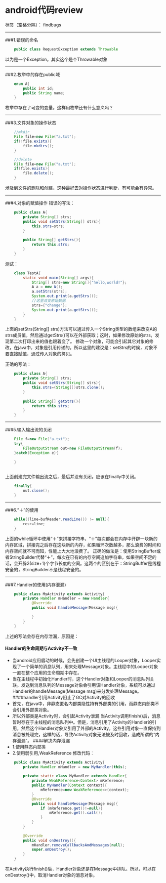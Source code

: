 # android代码review

标签（空格分隔）： findbugs

---

###1.错误的命名
```java
    public class RequestException extends Throwable 
```
以为是一个Exception，其实这个是个Throwable对象


----------


###2.枚举中的存在public域
```java
    enum A{
        public int id;
        public String name;
    }
```
枚举中存在了可变的变量，这样用枚举还有什么意义吗？


----------
###3.文件对象的操作状态
```java
    //mkdir
    File file=new File("a.txt");
    if(!file.exists){
        file.mkdirs();
    }
```
```java
    //delete
    File file=new File("a.txt");
    if(file.exists){
        file.delete();
    }
```
涉及到文件的删除和创建，这种最好去对操作状态进行判断，有可能会有异常。


----------
###4.对象的赋值操作
错误的写法：
```java
    public class A{
        private String[] strs;
        public void setStrs(String[] strs){
            this.strs=strs;
        }
        
        public String[] getStrs(){
            return this.strs;
        }
    }
```
测试：
```java
    class TestA{
        static void main(String[] args){
            String[] strs=new String[]{"hello,world!"};
            A a = new A();
            a.setStrs(strs);
            System.out.print(a.getStrs());
            //这里改变原始数据
            strs={"change"};
            System.out.print(a.getStrs());
        }
    }
```
上面的setStrs(String[] strs)方法可以通过传入一个String类型的数组来改变A的strs成员值，然后通过getStrs()可以在外部获取；这时，如果修改原始的strs，发现第二次打印出来的值也跟着变了。
修改一个对象，可能会引起其它对象的修改，在java中，对象是引用传递的。所以这里的建议是：setStrs的时候，对象不要直接赋值，通过传入对象的拷贝。

正确的写法：
```java
    public class A{
        private String[] strs;
        public void setStrs(String[] strs){
            this.strs=(String[])strs.clone();
        }
        
        public String[] getStrs(){
            return this.strs;
        }
    }
```


----------
###5.输入输出流的关闭
```java
    File f=new File("a.txt");
    try{
        FileOutputStream out=new FileOutputStream(f);
    }catch(Exception e){
        
    }
    
```
上面创建完文件输出流之后，最后并没有关闭，应该在finally中关闭。
```java
    finally{
        out.close();
    }
```


----------
###6.“＋”的使用
```java
    while((line=bufReader.readLine()) != null){
        res+=line;
    }
```
上面的while循环中使用“＋”来拼接字符串，“＋”每次都会在内存中开辟一块新的内存区域，拼接完之后存在这块新的内存，如果循环次数越多，那么浪费的时间和内存空间就不可而知，性能上大大地浪费了。
正确的做法是：使用StringBuffer或者StringBuilder代替“＋”，每次在已有的内存空间追加字符串，如果空间不足的话，会开辟2(size+1)个字节长度的空间。这两个的区别在于：StringBuffer是线程安全的，StringBuilder不是线程安全的。


----------
###7.Handler的使用(内存泄漏)
```java
    public class MyActivity extends Activity{
        private Handler mHandler = new Handler{
            @Override
            public void handleMessage(Message msg){
                
            }
        }
    }
```
上述的写法会存在内存泄漏，原因是：
#### Handler的生命周期与Activity不一致
*  当android应用启动的时候，会先创建一个UI主线程的Looper对象，Looper实现了一个简单的消息队列，用来处理Message对象。主线程中的Looper对象一直在整个应用的生命周期中存在。
*  当在主线程中初始化Handler时，这个Handler对象和Looper的消息队列关联。发送到消息队列的Message对象会引用该Handler对象，系统可以通过Handler的handleMessage(Message msg)来分发处理Message。
####handler引用Activity阻止了GC对Activity的回收
* 首先，在java中，非静态匿名内部类隐性持有外部类的引用，而静态内部类不会引用外部类对象。
* 所以外部类是Activity时，会引起Activity泄漏
当Activity调用finish()后，消息暂时存在于主线程的消息队列中。但是，消息引用了Activity的Handler的引用，然后这个Handler对象又引用了外部的Activity。这些引用对象一直保持到消息被处理完，这样的话，导致Activity对象无法被及时回收，造成所谓的“内存泄漏”。
####解决内存泄漏
* 1.使用静态内部类
* 2.使用弱引用,WeakReference
修改代码：

```java
    public class MyActivity extends Activity{
        private Handler mHandler = new MyHandler(this);
        
        private static class MyHandler extends Handler{
            private WeakReference<Context> mReference;
            public MyHandler(Context context){
                mReference=new WeakReference<>(context);
            }
            @Override
            public void handleMessage(Message msg){
                if (mReference.get()!=null){
                    mReference.get().call();
                }
            }
        }
        
        @Override
        public void onDestroy(){
            mHandler.removeCallbacksAndMessages(null);
            super.onDestroy();
        }
    }
```
在Activity执行finish()后，Handler对象还是在Message中排队。所以，可以在onDestroy()中，取消Handler对象的消息对象。

